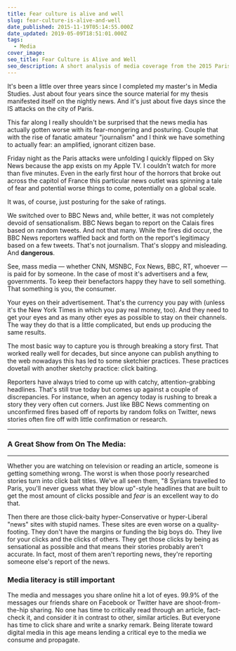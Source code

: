 ```yaml
---
title: Fear culture is alive and well
slug: fear-culture-is-alive-and-well
date_published: 2015-11-19T05:14:55.000Z
date_updated: 2019-05-09T18:51:01.000Z
tags:
  - Media
cover_image: 
seo_title: Fear Culture is Alive and Well
seo_description: A short analysis of media coverage from the 2015 Paris attacks.
---
```


It's been a little over three years since I completed my master's in Media Studies. Just about four years since the source material for my thesis manifested itself on the nightly news. And it's just about five days since the IS attacks on the city of Paris.

This far along I really shouldn't be surprised that the news media has actually gotten worse with its fear-mongering and posturing. Couple that with the rise of fanatic amateur "journalism" and I think we have something to actually fear: an amplified, ignorant citizen base.

Friday night as the Paris attacks were unfolding I quickly flipped on Sky News because the app exists on my Apple TV. I couldn't watch for more than five minutes. Even in the early first hour of the horrors that broke out across the capitol of France this particular news outlet was spinning a tale of fear and potential worse things to come, potentially on a global scale.

It was, of course, just posturing for the sake of ratings.

We switched over to BBC News and, while better, it was not completely devoid of sensationalism. BBC News began to report on the Calais fires based on random tweets. And not that many. While the fires did occur, the BBC News reporters waffled back and forth on the report's legitimacy based on a few tweets. That's not journalism. That's sloppy and misleading. And **dangerous**.

See, mass media — whether CNN, MSNBC, Fox News, BBC, RT, whoever — is paid for by someone. In the case of most it's advertisers and a few, governments. To keep their benefactors happy they have to sell something. That something is you, the consumer.

Your eyes on their advertisement. That's the currency you pay with (unless it's the New York Times in which you pay real money, too). And they need to get your eyes and as many other eyes as possible to stay on their channels. The way they do that is a little complicated, but ends up producing the same results.

The most basic way to capture you is through breaking a story first. That worked really well for decades, but since anyone can publish anything to the web nowadays this has led to some sketchier practices. These practices dovetail with another sketchy practice: click baiting.

Reporters have always tried to come up with catchy, attention-grabbing headlines. That's still true today but comes up against a couple of discrepancies. For instance, when an agency today is rushing to break a story they very often cut corners. Just like BBC News commenting on unconfirmed fires based off of reports by random folks on Twitter, news stories often fire off with little confirmation or research.

---

### A Great Show from On The Media:

---

Whether you are watching on television or reading an article, someone is getting something wrong. The worst is when those poorly researched stories turn into click bait titles. We've all seen them, "8 Syrians travelled to Paris, you'll never guess what they blow up"-style headlines that are built to get the most amount of clicks possible and *fear* is an excellent way to do that.

Then there are those click-baity hyper-Conservative or hyper-Liberal "news" sites with stupid names. These sites are even worse on a quality-footing. They don't have the margins or funding the big boys do. They live for your clicks and the clicks of others. They get those clicks by being as sensational as possible and that means their stories probably aren't accurate. In fact, most of them aren't reporting news, they're reporting someone else's report of the news.

### Media literacy is still important

The media and messages you share online hit a lot of eyes. 99.9% of the messages our friends share on Facebook or Twitter have are shoot-from-the-hip sharing. No one has time to critically read through an article, fact-check it, and consider it in contrast to other, similar articles. But everyone has time to click share and write a snarky remark. Being literate toward digital media in this age means lending a critical eye to the media we consume and propagate.
